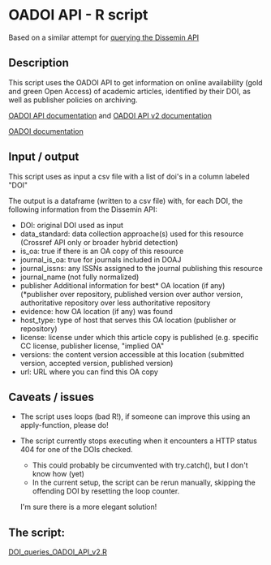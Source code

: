 # OADOI API - R script

Based on a similar attempt for [querying the Dissemin API](https://github.com/bmkramer/Dissemin_API_R) 

## Description
This script uses the OADOI API to get information on online availability (gold and green Open Access) of academic articles, identified by their DOI, as well as publisher policies on archiving. 

[OADOI API documentation](https://oadoi.org/api) and [OADOI API v2 documentation](https://oadoi.org/api/v2)
 
[OADOI documentation](https://oadoi.org/about)

## Input / output
This script uses as input a csv file with a list of doi's in a column labeled "DOI"

The output is a dataframe (written to a csv file) with, for each DOI, the following information from the Dissemin API:
  - DOI: original DOI used as input
  - data_standard: data collection approache(s) used for this resource (Crossref API only or broader hybrid detection)
  - is_oa: true if there is an OA copy of this resource
  - journal_is_oa: true for journals included in DOAJ
  - journal_issns: any ISSNs assigned to the journal publishing this resource
  - journal_name (not fully normalized)
  - publisher
Additional information for best* OA location (if any) (*publisher over repository, published version over author version, authoritative repository over less authoritative repository
  - evidence: how OA location (if any) was found
  - host_type: type of host that serves this OA location (publisher or repository)
  - license: license under which this article copy is published (e.g. specific CC license, publisher license, "implied OA"
  - versions: the content version accessible at this location (submitted version, accepted version, published version)
  - url: URL where you can find this OA copy
 
## Caveats / issues
  - The script uses loops (bad R!), if someone can improve this using an apply-function, please do! 
  - The script currently stops executing when it encounters a HTTP status 404 for one of the DOIs checked. 
    - This could probably be circumvented with try.catch(), but I don't know how (yet)
    - In the current setup, the script can be rerun manually, skipping the offending DOI by resetting the loop counter. 
    
    I'm sure there is a more elegant solution! 

## The script: 
[DOI_queries_OADOI_API_v2.R](https://github.com/bmkramer/OADOI_API_R/blob/master/DOI_queries_OADOI_API_v2.R)
